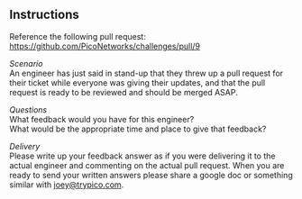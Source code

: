 
## Instructions

Reference the following pull request: https://github.com/PicoNetworks/challenges/pull/9

_Scenario_  
An engineer has just said in stand-up that they threw up a pull request for their ticket while everyone was giving their updates, and that the pull request is ready to be reviewed and should be merged ASAP.

_Questions_  
What feedback would you have for this engineer?  
What would be the appropriate time and place to give that feedback?

_Delivery_  
Please write up your feedback answer as if you were delivering it to the actual engineer and commenting on the actual pull request. When you are ready to send your written answers please share a google doc or something similar with joey@trypico.com. 
